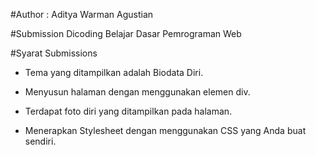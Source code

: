 #Author : Aditya Warman Agustian

#Submission Dicoding
Belajar Dasar Pemrograman Web

#Syarat Submissions
- Tema yang ditampilkan adalah Biodata Diri.

- Menyusun halaman dengan menggunakan elemen div.

- Terdapat foto diri yang ditampilkan pada halaman.

- Menerapkan Stylesheet dengan menggunakan CSS yang Anda buat sendiri.
